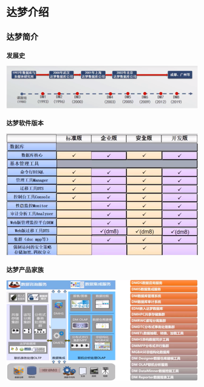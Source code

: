 # 达梦介绍

## 达梦简介

### 发展史

![image.png](./assets/image.png)

### 达梦软件版本

![image.png](./assets/1674882519856-image.png)

### 达梦产品家族

![image.png](./assets/1674882668208-image.png)
